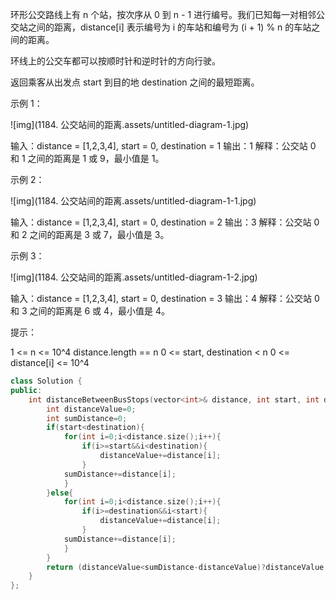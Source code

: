 环形公交路线上有 n 个站，按次序从 0 到 n - 1 进行编号。我们已知每一对相邻公交站之间的距离，distance[i] 表示编号为 i 的车站和编号为 (i + 1) % n 的车站之间的距离。

环线上的公交车都可以按顺时针和逆时针的方向行驶。

返回乘客从出发点 start 到目的地 destination 之间的最短距离。

 

示例 1：

![img](1184. 公交站间的距离.assets/untitled-diagram-1.jpg)

输入：distance = [1,2,3,4], start = 0, destination = 1
输出：1
解释：公交站 0 和 1 之间的距离是 1 或 9，最小值是 1。


示例 2：

![img](1184. 公交站间的距离.assets/untitled-diagram-1-1.jpg)

输入：distance = [1,2,3,4], start = 0, destination = 2
输出：3
解释：公交站 0 和 2 之间的距离是 3 或 7，最小值是 3。

示例 3：

![img](1184. 公交站间的距离.assets/untitled-diagram-1-2.jpg)

输入：distance = [1,2,3,4], start = 0, destination = 3
输出：4
解释：公交站 0 和 3 之间的距离是 6 或 4，最小值是 4。


提示：

1 <= n <= 10^4
distance.length == n
0 <= start, destination < n
0 <= distance[i] <= 10^4

```cpp
class Solution {
public:
    int distanceBetweenBusStops(vector<int>& distance, int start, int destination) {
        int distanceValue=0;
        int sumDistance=0;
        if(start<destination){
            for(int i=0;i<distance.size();i++){
                if(i>=start&&i<destination){
                    distanceValue+=distance[i];
                }
            sumDistance+=distance[i];
            }
        }else{
            for(int i=0;i<distance.size();i++){
                if(i>=destination&&i<start){
                    distanceValue+=distance[i];
                }
            sumDistance+=distance[i];
            }
        }
        return (distanceValue<sumDistance-distanceValue)?distanceValue:sumDistance-distanceValue;
    }
};
```

